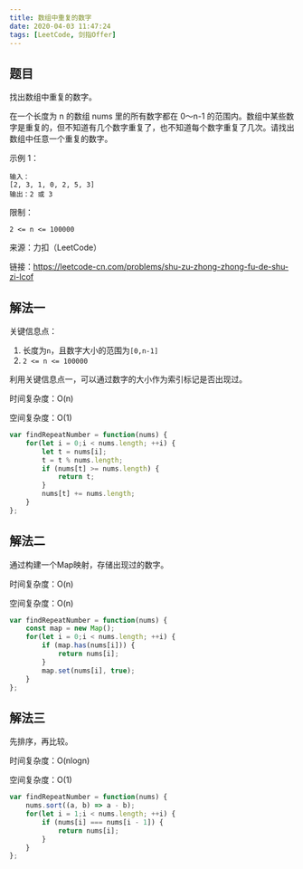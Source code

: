 ```yaml
---
title: 数组中重复的数字
date: 2020-04-03 11:47:24
tags: [LeetCode, 剑指Offer]
---
```


## 题目
找出数组中重复的数字。


在一个长度为 n 的数组 nums 里的所有数字都在 0～n-1 的范围内。数组中某些数字是重复的，但不知道有几个数字重复了，也不知道每个数字重复了几次。请找出数组中任意一个重复的数字。

示例 1：
```
输入：
[2, 3, 1, 0, 2, 5, 3]
输出：2 或 3 
```

限制：
```
2 <= n <= 100000
```

来源：力扣（LeetCode）

链接：https://leetcode-cn.com/problems/shu-zu-zhong-zhong-fu-de-shu-zi-lcof

## 解法一
关键信息点：
1. 长度为`n`，且数字大小的范围为`[0,n-1]`
2. `2 <= n <= 100000`

利用关键信息点一，可以通过数字的大小作为索引标记是否出现过。

时间复杂度：O(n)

空间复杂度：O(1)

```js
var findRepeatNumber = function(nums) {
    for(let i = 0;i < nums.length; ++i) {
        let t = nums[i];
        t = t % nums.length;
        if (nums[t] >= nums.length) {
            return t;
        }
        nums[t] += nums.length;
    }
};
```

## 解法二

通过构建一个Map映射，存储出现过的数字。

时间复杂度：O(n)

空间复杂度：O(n)

```js
var findRepeatNumber = function(nums) {
    const map = new Map();
    for(let i = 0;i < nums.length; ++i) {
        if (map.has(nums[i])) {
            return nums[i];
        }
        map.set(nums[i], true);
    }
};
```

## 解法三

先排序，再比较。

时间复杂度：O(nlogn)

空间复杂度：O(1)

```js
var findRepeatNumber = function(nums) {
    nums.sort((a, b) => a - b);
    for(let i = 1;i < nums.length; ++i) {
        if (nums[i] === nums[i - 1]) {
            return nums[i];
        }
    }
};
```